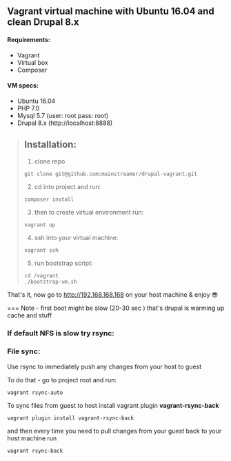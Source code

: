 ## Vagrant virtual machine with Ubuntu 16.04 and clean Drupal 8.x
#### Requirements:
* Vagrant
* Virtual box
* Composer

#### VM specs:
* Ubuntu 16.04
* PHP 7.0
* Mysql 5.7 (user: root  pass: root)
* Drupal 8.x (http://localhost:8888)

> ## Installation:
> 
>1)   clone repo
>
>     git clone git@github.com:mainstreamer/drupal-vagrant.git
>2)   cd into project and run:
> 
>     composer install
>3)   then to create virtual environment run:
> 
>     vagrant up
>4)   ssh into your virtual machine:
> 
>     vagrant ssh
>5)   run bootstrap script:
> 
>     cd /vagrant
>     ./bootstrap-vm.sh
     
 
That's it, now go to http://192.168.168.168 on your host machine
   &
enjoy :sunglasses:

===
Note - first boot might be slow (20-30 sec ) that's drupal is warming up cache and stuff


### If default NFS is slow try rsync:
### File sync:

Use rsync to immediately push any changes from your host to guest

To do that - go to project root and run:

    vagrant rsync-auto

To sync files from guest to host install vagrant plugin **vagrant-rsync-back** 

    vagrant plugin install vagrant-rsync-back

and then every time you need to pull changes from your guest back to your host machine run

    vagrant rsync-back

